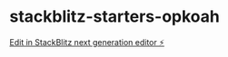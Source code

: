 # stackblitz-starters-opkoah

[Edit in StackBlitz next generation editor ⚡️](https://stackblitz.com/~/github.com/ashish-mahour/stackblitz-starters-opkoah)